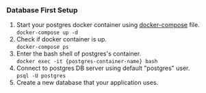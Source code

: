 
### Database First Setup

1. Start your postgres docker container using [docker-compose](./docker-compose.yml) file.<br>
   `docker-compose up -d`
2. Check if docker container is up.<br>
   `docker-compose ps`
3. Enter the bash shell of postgres's container.<br>
   `docker exec -it {postgres-container-name} bash`
4. Connect to postgres DB server using default "postgres" user.<br>
   `psql -U postgres`
5. Create a new database that your application uses.
